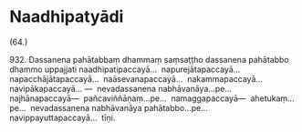 # Naadhipatyādi

(64.)

932\. Dassanena pahātabbaṃ dhammaṃ saṃsaṭṭho dassanena pahātabbo dhammo uppajjati naadhipatipaccayā…  napurejātapaccayā…  napacchājātapaccayā…  naāsevanapaccayā…  nakammapaccayā…  navipākapaccayā… —  nevadassanena nabhāvanāya…pe…  najhānapaccayā—  pañcaviññāṇaṃ…pe…  namaggapaccayā—  ahetukaṃ…pe…  nevadassanena nabhāvanāya pahātabbo…pe…  navippayuttapaccayā…  tīṇi.
